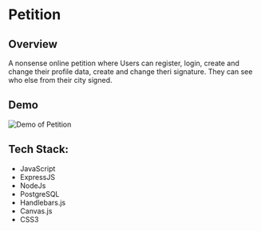 # Petition

## Overview
A nonsense online petition where Users can register, login, create and change their profile data, 
create and change theri signature. They can see who else from their city signed.

## Demo

![Demo of Petition](https://user-images.githubusercontent.com/39802330/57573941-7e6f8200-7430-11e9-8f64-00b407a511c4.gif)



## Tech Stack:
- JavaScript
- ExpressJS
- NodeJs
- PostgreSQL
- Handlebars.js
- Canvas.js
- CSS3  
